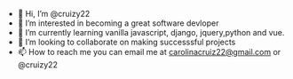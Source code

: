 - 👋 Hi, I’m @cruizy22
- 👀 I’m interested in becoming a great software devloper
- 🌱 I’m currently learning vanilla javascript, django, jquery,python and vue.
- 💞️ I’m looking to collaborate on making successsful projects
- 📫 How to reach me you can email me at carolinacruiz22@gmail.com or @cruizy22

<!---
cruizy22/cruizy22 is a ✨ special ✨ repository because its `README.md` (this file) appears on your GitHub profile.
You can click the Preview link to take a look at your changes.
--->
